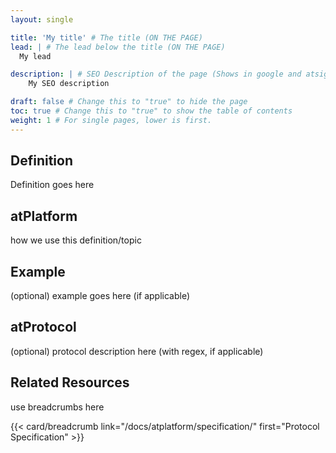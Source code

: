 ```yaml
---
layout: single

title: 'My title' # The title (ON THE PAGE)
lead: | # The lead below the title (ON THE PAGE)
  My lead

description: | # SEO Description of the page (Shows in google and atsign.dev search)
    My SEO description

draft: false # Change this to "true" to hide the page
toc: true # Change this to "true" to show the table of contents
weight: 1 # For single pages, lower is first.
---
```


## Definition

Definition goes here

## atPlatform

how we use this definition/topic

## Example

(optional) example goes here (if applicable)

## atProtocol

(optional) protocol description here (with regex, if applicable)

## Related Resources

use breadcrumbs here
<!-- Example -->
{{< card/breadcrumb link="/docs/atplatform/specification/" first="Protocol Specification" >}}
